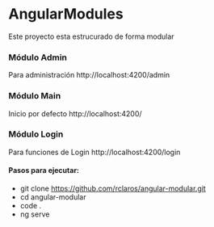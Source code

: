 # AngularModules

Este proyecto esta estrucurado de forma modular

### Módulo Admin
Para administración
http://localhost:4200/admin

### Módulo Main
Inicio por defecto
http://localhost:4200/

### Módulo Login
Para funciones de Login
http://localhost:4200/login


#### Pasos para ejecutar:
 - git clone https://github.com/rclaros/angular-modular.git
 - cd angular-modular
 - code .
 - ng serve